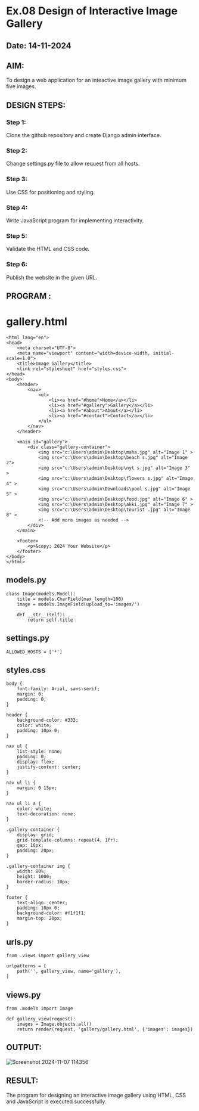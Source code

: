 # Ex.08 Design of Interactive Image Gallery
## Date: 14-11-2024

## AIM:
To design a web application for an inteactive image gallery with minimum five images.

## DESIGN STEPS:

### Step 1:
Clone the github repository and create Django admin interface.

### Step 2:
Change settings.py file to allow request from all hosts.

### Step 3:
Use CSS for positioning and styling.

### Step 4:
Write JavaScript program for implementing interactivity.

### Step 5:
Validate the HTML and CSS code.

### Step 6:
Publish the website in the given URL.

## PROGRAM :
# gallery.html
```
<html lang="en">
<head>
    <meta charset="UTF-8">
    <meta name="viewport" content="width=device-width, initial-scale=1.0">
    <title>Image Gallery</title>
    <link rel="stylesheet" href="styles.css">
</head>
<body>
    <header>
        <nav>
            <ul>
                <li><a href="#home">Home</a></li>
                <li><a href="#gallery">Gallery</a></li>
                <li><a href="#about">About</a></li>
                <li><a href="#contact">Contact</a></li>
            </ul>
        </nav>
    </header>

    <main id="gallery">
        <div class="gallery-container">
            <img src="c:\Users\admin\Desktop\maha.jpg" alt="Image 1" >
            <img src="c:\Users\admin\Desktop\beach s.jpg" alt="Image 2">
            <img src="c:\Users\admin\Desktop\nyt s.jpg" alt="Image 3" >
            <img src="c:\Users\admin\Desktop\flowers s.jpg" alt="Image 4" >
            <img src="c:\Users\admin\Downloads\pool s.jpg" alt="Image 5" >
            <img src="c:\Users\admin\Desktop\food.jpg" alt="Image 6" >
            <img src="c:\Users\admin\Desktop\akki.jpg" alt="Image 7" >
            <img src="c:\Users\admin\Desktop\tourist .jpg" alt="Image 8" >
            <!-- Add more images as needed -->
        </div>
    </main>

    <footer>
        <p>&copy; 2024 Your Website</p>
    </footer>
</body>
</html>
```
##  models.py
```
class Image(models.Model):
    title = models.CharField(max_length=100)
    image = models.ImageField(upload_to='images/')

    def __str__(self):
        return self.title
```
## settings.py
```
ALLOWED_HOSTS = ['*']
```
## styles.css
```
body {
    font-family: Arial, sans-serif;
    margin: 0;
    padding: 0;
}

header {
    background-color: #333;
    color: white;
    padding: 10px 0;
}

nav ul {
    list-style: none;
    padding: 0;
    display: flex;
    justify-content: center;
}

nav ul li {
    margin: 0 15px;
}

nav ul li a {
    color: white;
    text-decoration: none;
}

.gallery-container {
    display: grid;
    grid-template-columns: repeat(4, 1fr);
    gap: 16px;
    padding: 20px;
}

.gallery-container img {
    width: 80%;
    height: 1000;
    border-radius: 10px;
}

footer {
    text-align: center;
    padding: 10px 0;
    background-color: #f1f1f1;
    margin-top: 20px;
}

```
## urls.py
```
from .views import gallery_view

urlpatterns = [
    path('', gallery_view, name='gallery'),
]
```
## views.py
```
from .models import Image

def gallery_view(request):
    images = Image.objects.all()
    return render(request, 'gallery/gallery.html', {'images': images})
```
## OUTPUT:
![Screenshot 2024-11-07 114356](https://github.com/user-attachments/assets/55e04dd3-19d2-4d68-89a4-6cb5dce2fa6c)


## RESULT:
The program for designing an interactive image gallery using HTML, CSS and JavaScript is executed successfully.
